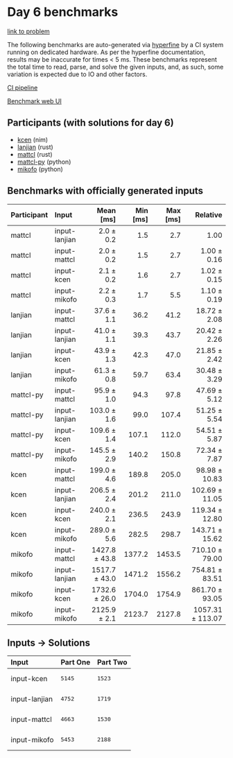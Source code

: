 # Day 6 benchmarks

[link to problem](https://adventofcode.com/2024/day/6)

The following benchmarks are auto-generated via
[hyperfine](https://github.com/sharkdp/hyperfine) by a CI system running on
dedicated hardware. As per the hyperfine documentation, results may be
inaccurate for times < 5 ms. These benchmarks represent the total time to read,
parse, and solve the given inputs, and, as such, some variation is expected due
to IO and other factors.

[CI pipeline](http://ci.papercode.net:8080/teams/main/pipelines/aoc2024)

[Benchmark web UI](https://aoc.ancalagon.black)


## Participants (with solutions for day 6)

- [kcen](https://github.com/kcen/aoc2024) (nim)
- [lanjian](https://github.com/lanjian/aoc-2024) (rust)
- [mattcl](https://github.com/mattcl/aoc2024) (rust)
- [mattcl-py](https://github.com/mattcl/aoc2024-py) (python)
- [mikofo](https://github.com/mikofo/aoc2024) (python)


## Benchmarks with officially generated inputs

| Participant | Input | Mean [ms] | Min [ms] | Max [ms] | Relative |
|:---|:---|---:|---:|---:|---:|
| mattcl | input-lanjian | 2.0 ± 0.2 | 1.5 | 2.7 | 1.00 |
| mattcl | input-mattcl | 2.0 ± 0.2 | 1.5 | 2.7 | 1.00 ± 0.16 |
| mattcl | input-kcen | 2.1 ± 0.2 | 1.6 | 2.7 | 1.02 ± 0.15 |
| mattcl | input-mikofo | 2.2 ± 0.3 | 1.7 | 5.5 | 1.10 ± 0.19 |
| lanjian | input-mattcl | 37.6 ± 1.1 | 36.2 | 41.2 | 18.72 ± 2.08 |
| lanjian | input-lanjian | 41.0 ± 1.1 | 39.3 | 43.7 | 20.42 ± 2.26 |
| lanjian | input-kcen | 43.9 ± 1.3 | 42.3 | 47.0 | 21.85 ± 2.42 |
| lanjian | input-mikofo | 61.3 ± 0.8 | 59.7 | 63.4 | 30.48 ± 3.29 |
| mattcl-py | input-mattcl | 95.9 ± 1.0 | 94.3 | 97.8 | 47.69 ± 5.12 |
| mattcl-py | input-lanjian | 103.0 ± 1.6 | 99.0 | 107.4 | 51.25 ± 5.54 |
| mattcl-py | input-kcen | 109.6 ± 1.4 | 107.1 | 112.0 | 54.51 ± 5.87 |
| mattcl-py | input-mikofo | 145.5 ± 2.9 | 140.2 | 150.8 | 72.34 ± 7.87 |
| kcen | input-mattcl | 199.0 ± 4.6 | 189.8 | 205.0 | 98.98 ± 10.83 |
| kcen | input-lanjian | 206.5 ± 2.4 | 201.2 | 211.0 | 102.69 ± 11.05 |
| kcen | input-kcen | 240.0 ± 2.1 | 236.5 | 243.9 | 119.34 ± 12.80 |
| kcen | input-mikofo | 289.0 ± 5.6 | 282.5 | 298.7 | 143.71 ± 15.62 |
| mikofo | input-mattcl | 1427.8 ± 43.8 | 1377.2 | 1453.5 | 710.10 ± 79.00 |
| mikofo | input-lanjian | 1517.7 ± 43.0 | 1471.2 | 1556.2 | 754.81 ± 83.51 |
| mikofo | input-kcen | 1732.6 ± 26.0 | 1704.0 | 1754.9 | 861.70 ± 93.05 |
| mikofo | input-mikofo | 2125.9 ± 2.1 | 2123.7 | 2127.8 | 1057.31 ± 113.07 |


## Inputs -> Solutions

| Input | Part One | Part Two |
|:---|:---|:---|
|input-kcen|<pre>5145</pre>|<pre>1523</pre>|
|input-lanjian|<pre>4752</pre>|<pre>1719</pre>|
|input-mattcl|<pre>4663</pre>|<pre>1530</pre>|
|input-mikofo|<pre>5453</pre>|<pre>2188</pre>|